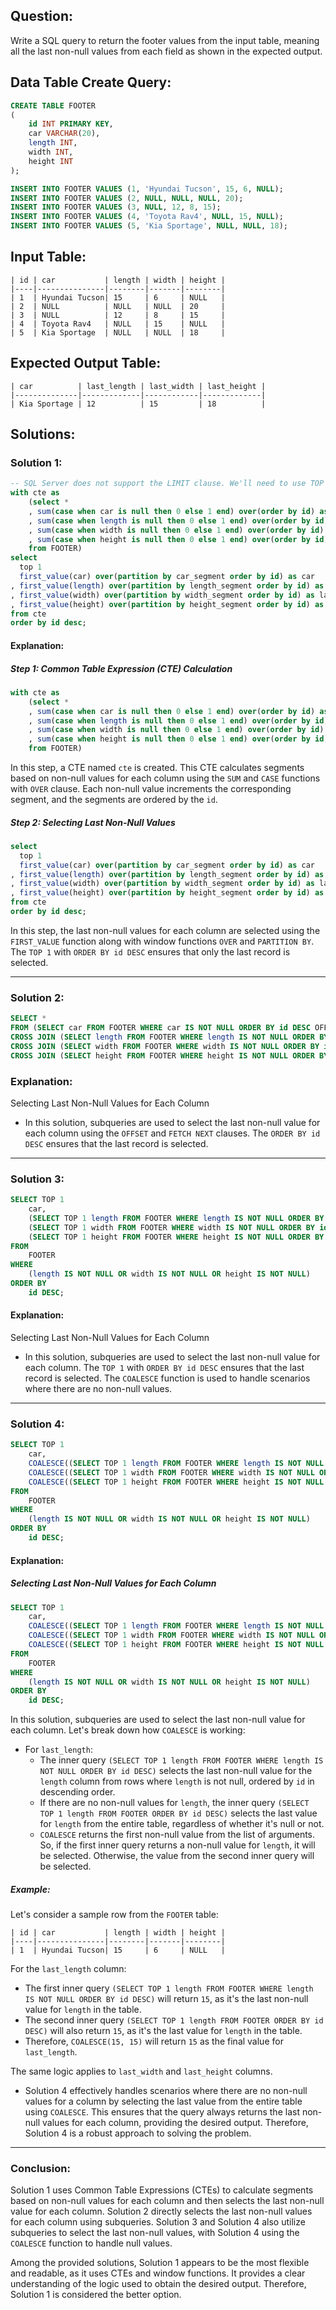 ## Question:

Write a SQL query to return the footer values from the input table, meaning all the last non-null values from each field as shown in the expected output.

## Data Table Create Query:

```sql
CREATE TABLE FOOTER 
(
    id INT PRIMARY KEY,
    car VARCHAR(20), 
    length INT, 
    width INT, 
    height INT
);

INSERT INTO FOOTER VALUES (1, 'Hyundai Tucson', 15, 6, NULL);
INSERT INTO FOOTER VALUES (2, NULL, NULL, NULL, 20);
INSERT INTO FOOTER VALUES (3, NULL, 12, 8, 15);
INSERT INTO FOOTER VALUES (4, 'Toyota Rav4', NULL, 15, NULL);
INSERT INTO FOOTER VALUES (5, 'Kia Sportage', NULL, NULL, 18); 
```

## Input Table:

```
| id | car           | length | width | height |
|----|---------------|--------|-------|--------|
| 1  | Hyundai Tucson| 15     | 6     | NULL   |
| 2  | NULL          | NULL   | NULL  | 20     |
| 3  | NULL          | 12     | 8     | 15     |
| 4  | Toyota Rav4   | NULL   | 15    | NULL   |
| 5  | Kia Sportage  | NULL   | NULL  | 18     |
```

## Expected Output Table:

```
| car          | last_length | last_width | last_height |
|--------------|-------------|------------|-------------|
| Kia Sportage | 12          | 15         | 18          |
```


## Solutions:

### Solution 1:

```sql
-- SQL Server does not support the LIMIT clause. We'll need to use TOP instead.
with cte as
    (select *
    , sum(case when car is null then 0 else 1 end) over(order by id) as car_segment
    , sum(case when length is null then 0 else 1 end) over(order by id) as length_segment
    , sum(case when width is null then 0 else 1 end) over(order by id) as width_segment
    , sum(case when height is null then 0 else 1 end) over(order by id) as height_segment
    from FOOTER)
select 
  top 1
  first_value(car) over(partition by car_segment order by id) as car
, first_value(length) over(partition by length_segment order by id) as last_length 
, first_value(width) over(partition by width_segment order by id) as last_width
, first_value(height) over(partition by height_segment order by id) as last_height
from cte 
order by id desc;
```

#### Explanation:

##### Step 1: Common Table Expression (CTE) Calculation

```sql
with cte as
    (select *
    , sum(case when car is null then 0 else 1 end) over(order by id) as car_segment
    , sum(case when length is null then 0 else 1 end) over(order by id) as length_segment
    , sum(case when width is null then 0 else 1 end) over(order by id) as width_segment
    , sum(case when height is null then 0 else 1 end) over(order by id) as height_segment
    from FOOTER)
```

In this step, a CTE named `cte` is created. This CTE calculates segments based on non-null values for each column using the `SUM` and `CASE` functions with `OVER` clause. Each non-null value increments the corresponding segment, and the segments are ordered by the `id`.

##### Step 2: Selecting Last Non-Null Values

```sql
select 
  top 1
  first_value(car) over(partition by car_segment order by id) as car
, first_value(length) over(partition by length_segment order by id) as last_length 
, first_value(width) over(partition by width_segment order by id) as last_width
, first_value(height) over(partition by height_segment order by id) as last_height
from cte 
order by id desc;
```

In this step, the last non-null values for each column are selected using the `FIRST_VALUE` function along with window functions `OVER` 
and `PARTITION BY`. The `TOP 1` with `ORDER BY id DESC` ensures that only the last record is selected.

---
### Solution 2:

```sql
SELECT *
FROM (SELECT car FROM FOOTER WHERE car IS NOT NULL ORDER BY id DESC OFFSET 0 ROWS FETCH NEXT 1 ROWS ONLY) car
CROSS JOIN (SELECT length FROM FOOTER WHERE length IS NOT NULL ORDER BY id DESC OFFSET 0 ROWS FETCH NEXT 1 ROWS ONLY) last_length
CROSS JOIN (SELECT width FROM FOOTER WHERE width IS NOT NULL ORDER BY id DESC OFFSET 0 ROWS FETCH NEXT 1 ROWS ONLY) last_width
CROSS JOIN (SELECT height FROM FOOTER WHERE height IS NOT NULL ORDER BY id DESC OFFSET 0 ROWS FETCH NEXT 1 ROWS ONLY) last_height;
```

### Explanation:

Selecting Last Non-Null Values for Each Column
- In this solution, subqueries are used to select the last non-null value for each column using the `OFFSET` and `FETCH NEXT` clauses. The `ORDER BY id DESC` ensures that the last record is selected.



---

### Solution 3:

```sql
SELECT TOP 1
    car,
    (SELECT TOP 1 length FROM FOOTER WHERE length IS NOT NULL ORDER BY id DESC) AS last_length,
    (SELECT TOP 1 width FROM FOOTER WHERE width IS NOT NULL ORDER BY id DESC) AS last_width,
    (SELECT TOP 1 height FROM FOOTER WHERE height IS NOT NULL ORDER BY id DESC) AS last_height
FROM 
    FOOTER
WHERE 
    (length IS NOT NULL OR width IS NOT NULL OR height IS NOT NULL)
ORDER BY 
    id DESC;
```

#### Explanation:
 Selecting Last Non-Null Values for Each Column

- In this solution, subqueries are used to select the last non-null value for each column. 
The `TOP 1` with `ORDER BY id DESC` ensures that the last record is selected. The `COALESCE` function is used to handle scenarios where there are no non-null values.

---
### Solution 4:

```sql
SELECT TOP 1
    car,
    COALESCE((SELECT TOP 1 length FROM FOOTER WHERE length IS NOT NULL ORDER BY id DESC), (SELECT TOP 1 length FROM FOOTER ORDER BY id DESC)) AS last_length,
    COALESCE((SELECT TOP 1 width FROM FOOTER WHERE width IS NOT NULL ORDER BY id DESC), (SELECT TOP 1 width FROM FOOTER ORDER BY id DESC)) AS last_width,
    COALESCE((SELECT TOP 1 height FROM FOOTER WHERE height IS NOT NULL ORDER BY id DESC), (SELECT TOP 1 height FROM FOOTER ORDER BY id DESC)) AS last_height
FROM 
    FOOTER
WHERE 
    (length IS NOT NULL OR width IS NOT NULL OR height IS NOT NULL)
ORDER BY 
    id DESC;
```



#### Explanation:

##### Selecting Last Non-Null Values for Each Column

```sql
SELECT TOP 1
    car,
    COALESCE((SELECT TOP 1 length FROM FOOTER WHERE length IS NOT NULL ORDER BY id DESC), (SELECT TOP 1 length FROM FOOTER ORDER BY id DESC)) AS last_length,
    COALESCE((SELECT TOP 1 width FROM FOOTER WHERE width IS NOT NULL ORDER BY id DESC), (SELECT TOP 1 width FROM FOOTER ORDER BY id DESC)) AS last_width,
    COALESCE((SELECT TOP 1 height FROM FOOTER WHERE height IS NOT NULL ORDER BY id DESC), (SELECT TOP 1 height FROM FOOTER ORDER BY id DESC)) AS last_height
FROM 
    FOOTER
WHERE 
    (length IS NOT NULL OR width IS NOT NULL OR height IS NOT NULL)
ORDER BY 
    id DESC;
```

In this solution, subqueries are used to select the last non-null value for each column. Let's break down how `COALESCE` is working:

- For `last_length`:
  - The inner query `(SELECT TOP 1 length FROM FOOTER WHERE length IS NOT NULL ORDER BY id DESC)` selects the last non-null value for the `length` column from rows where `length` is not null, ordered by `id` in descending order.
  - If there are no non-null values for `length`, the inner query `(SELECT TOP 1 length FROM FOOTER ORDER BY id DESC)` selects the last value for `length` from the entire table, regardless of whether it's null or not.
  - `COALESCE` returns the first non-null value from the list of arguments. So, if the first inner query returns a non-null value for `length`, it will be selected. Otherwise, the value from the second inner query will be selected.

##### Example:
Let's consider a sample row from the `FOOTER` table:

```
| id | car           | length | width | height |
|----|---------------|--------|-------|--------|
| 1  | Hyundai Tucson| 15     | 6     | NULL   |
```

For the `last_length` column:
- The first inner query `(SELECT TOP 1 length FROM FOOTER WHERE length IS NOT NULL ORDER BY id DESC)` will return `15`, as it's the last non-null value for `length` in the table.
- The second inner query `(SELECT TOP 1 length FROM FOOTER ORDER BY id DESC)` will also return `15`, as it's the last value for `length` in the table.
- Therefore, `COALESCE(15, 15)` will return `15` as the final value for `last_length`.

The same logic applies to `last_width` and `last_height` columns.



- Solution 4 effectively handles scenarios where there are no non-null values for a column by selecting the last value from the entire table using `COALESCE`. This ensures that the query always returns the last non-null values for each column, providing the desired output. Therefore, Solution 4 is a robust approach to solving the problem.


---
### Conclusion:

Solution 1 uses Common Table Expressions (CTEs) to calculate segments based on non-null values for each column and then selects the last non-null value for each column. Solution 2 directly selects the last non-null values for each column using subqueries. Solution 3 and Solution 4 also utilize subqueries to select the last non-null values, with Solution 4 using the `COALESCE` function to handle null values.

Among the provided solutions, Solution 1 appears to be the most flexible and readable, as it uses CTEs and window functions. It provides a clear understanding of the logic used to obtain the desired output. Therefore, Solution 1 is considered the better option.
